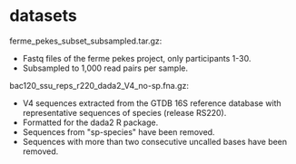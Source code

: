 # datasets

ferme_pekes_subset_subsampled.tar.gz:

* Fastq files of the ferme pekes project, only participants 1-30.
* Subsampled to 1,000 read pairs per sample.

bac120_ssu_reps_r220_dada2_V4_no-sp.fna.gz:

* V4 sequences extracted from the GTDB 16S reference database with representative sequences of species (release RS220).
* Formatted for the dada2 R package.
* Sequences from "sp-species" have been removed.
* Sequences with more than two consecutive uncalled bases have been removed. 
